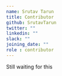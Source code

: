 ```yaml
---
name: Srutav Tarun
title: Contributor
github: SrutavTarun
twitter: ""
linkedin: ""
slack: ""
joining_date: ""
role : contributor
---
```


Still waiting for this
